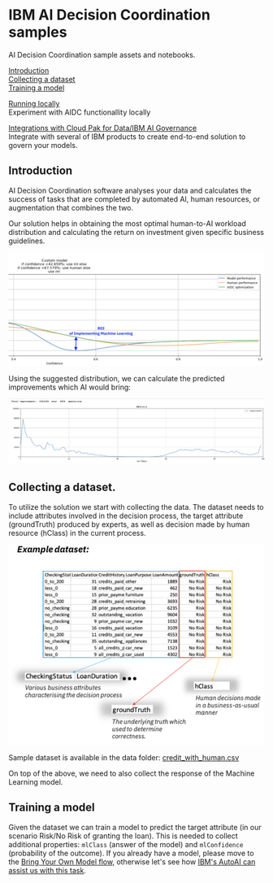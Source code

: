 # IBM AI Decision Coordination samples
AI Decision Coordination sample assets and notebooks.

[Introduction](#intro)<br>
[Collecting a dataset](#dataset)<br>
[Training a model](#model)<br>

[Running locally](docs/Local.md#local)<br>
Experiment with AIDC functionallity locally

[Integrations with Cloud Pak for Data/IBM AI Governance](docs/Integrations.md#integrations)<br>
Integrate with several of IBM products to create end-to-end solution to govern your models.

<a id="intro"></a>
## Introduction

AI Decision Coordination software analyses your data and calculates the success of tasks 
that are completed by automated AI, human resources, or augmentation that combines the two.

Our solution helps in obtaining the most optimal human-to-AI workload distribution and 
calculating the return on investment given specific business guidelines.

![roi2](images/roi2.png)

Using the suggested distribution, we can calculate the predicted improvements which AI would bring:

![improvement](images/improvement.png)

<a id="dataset"></a>
## Collecting a dataset.

To utilize the solution we start with collecting the data. 
The dataset needs to include attributes involved in the decision process, 
the  target attribute (groundTruth) produced by experts, as well as decision made by human resource (hClass) in the current process.

![dataset](images/dataset.png)

Sample dataset is available in the data folder: [credit_with_human.csv](data/credit_with_human.csv)

On top of the above, we need to also collect the response of the Machine Learning model.

<a id="model"></a>
## Training a model

Given the dataset we can train a model to predict the target attribute (in our scenario Risk/No Risk of granting the loan).
This is needed to collect additional properties: `mlClass` (answer of the model) and `mlConfidence` (probability of the outcome).
If you already have a model, please move to the [Bring Your Own Model flow](docs/BYOM.md#byom), otherwise let's see how [IBM's AutoAI can assist us with this task](docs/AutoAI.md#autoai).